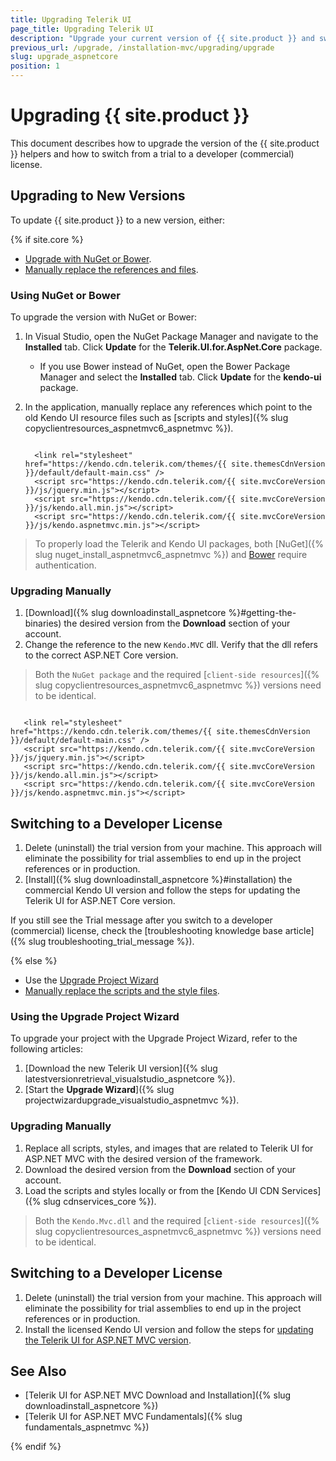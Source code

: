 ```yaml
---
title: Upgrading Telerik UI
page_title: Upgrading Telerik UI
description: "Upgrade your current version of {{ site.product }} and switch from a trial to a developer license."
previous_url: /upgrade, /installation-mvc/upgrading/upgrade
slug: upgrade_aspnetcore
position: 1
---
```


# Upgrading {{ site.product }}

This document describes how to upgrade the version of the {{ site.product }} helpers and how to switch from a trial to a developer (commercial) license.

## Upgrading to New Versions

To update {{ site.product }} to a new version, either:

{% if site.core %}

* [Upgrade with NuGet or Bower](#using-nuget-or-bower).
* [Manually replace the references and files](#upgrading-manually).

### Using NuGet or Bower

To upgrade the version with NuGet or Bower:

1. In Visual Studio, open the NuGet Package Manager and navigate to the **Installed** tab. Click **Update** for the **Telerik.UI.for.AspNet.Core** package.
   * If you use Bower instead of NuGet, open the Bower Package Manager and select the **Installed** tab. Click **Update** for the **kendo-ui** package.
1. In the application, manually replace any references which point to the old Kendo UI resource files such as [scripts and styles]({% slug copyclientresources_aspnetmvc6_aspnetmvc %}).

    ```_Layout.cshtml
    
      <link rel="stylesheet" href="https://kendo.cdn.telerik.com/themes/{{ site.themesCdnVersion }}/default/default-main.css" />
      <script src="https://kendo.cdn.telerik.com/{{ site.mvcCoreVersion }}/js/jquery.min.js"></script>
      <script src="https://kendo.cdn.telerik.com/{{ site.mvcCoreVersion }}/js/kendo.all.min.js"></script>
      <script src="https://kendo.cdn.telerik.com/{{ site.mvcCoreVersion }}/js/kendo.aspnetmvc.min.js"></script>

    ```

> To properly load the Telerik and Kendo UI packages, both [NuGet]({% slug nuget_install_aspnetmvc6_aspnetmvc %}) and [Bower](https://docs.telerik.com/kendo-ui/intro/installation/bower-install#kendo-ui-professional) require authentication.

### Upgrading Manually

1. [Download]({% slug downloadinstall_aspnetcore %}#getting-the-binaries) the desired version from the **Download** section of your account.
1. Change the reference to the new `Kendo.MVC` dll. Verify that the dll refers to the correct ASP.NET Core version.

> Both the `NuGet package` and the required [`client-side resources`]({% slug copyclientresources_aspnetmvc6_aspnetmvc %}) versions need to be identical.

   ```_Layout.cshtml

      <link rel="stylesheet" href="https://kendo.cdn.telerik.com/themes/{{ site.themesCdnVersion }}/default/default-main.css" />
      <script src="https://kendo.cdn.telerik.com/{{ site.mvcCoreVersion }}/js/jquery.min.js"></script>
      <script src="https://kendo.cdn.telerik.com/{{ site.mvcCoreVersion }}/js/kendo.all.min.js"></script>
      <script src="https://kendo.cdn.telerik.com/{{ site.mvcCoreVersion }}/js/kendo.aspnetmvc.min.js"></script>

   ```

## Switching to a Developer License

1. Delete (uninstall) the trial version from your machine. This approach will eliminate the possibility for trial assemblies to end up in the project references or in production.
1. [Install]({% slug downloadinstall_aspnetcore %}#installation) the commercial Kendo UI version and follow the steps for updating the Telerik UI for ASP.NET Core version.

If you still see the Trial message after you switch to a developer (commercial) license, check the [troubleshooting knowledge base article]({% slug troubleshooting_trial_message %}).

{% else %}

* Use the [Upgrade Project Wizard](#using-the-upgrade-project-wizard)
* [Manually replace the scripts and the style files](#upgrading-manually).

### Using the Upgrade Project Wizard

To upgrade your project with the Upgrade Project Wizard, refer to the following articles:

1. [Download the new Telerik UI version]({% slug latestversionretrieval_visualstudio_aspnetcore %}).
1. [Start the **Upgrade Wizard**]({% slug projectwizardupgrade_visualstudio_aspnetmvc %}).

### Upgrading Manually

1. Replace all scripts, styles, and images that are related to Telerik UI for ASP.NET MVC with the desired version of the framework.
1. Download the desired version from the **Download** section of your account.
1. Load the scripts and styles locally or from the [Kendo UI CDN Services]({% slug cdnservices_core %}).

> Both the `Kendo.Mvc.dll` and the required [`client-side resources`]({% slug copyclientresources_aspnetmvc6_aspnetmvc %}) versions need to be identical.

## Switching to a Developer License

1. Delete (uninstall) the trial version from your machine. This approach will eliminate the possibility for trial assemblies to end up in the project references or in production.
1. Install the licensed Kendo UI version and follow the steps for [updating the Telerik UI for ASP.NET MVC version](#upgrading-to-new-versions).

## See Also

* [Telerik UI for ASP.NET MVC Download and Installation]({% slug downloadinstall_aspnetcore %})
* [Telerik UI for ASP.NET MVC Fundamentals]({% slug fundamentals_aspnetmvc %})

{% endif %}

